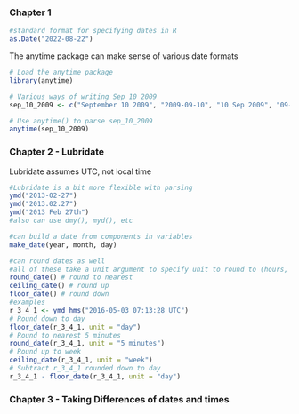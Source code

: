 ### Chapter 1  
``` r
#standard format for specifying dates in R
as.Date("2022-08-22")
```
The anytime package can make sense of various date formats  
``` r
# Load the anytime package
library(anytime)

# Various ways of writing Sep 10 2009
sep_10_2009 <- c("September 10 2009", "2009-09-10", "10 Sep 2009", "09-10-2009")

# Use anytime() to parse sep_10_2009
anytime(sep_10_2009)
```
### Chapter 2 - Lubridate  
Lubridate assumes UTC, not local time  
``` r
#Lubridate is a bit more flexible with parsing
ymd("2013-02-27")
ymd("2013.02.27")
ymd("2013 Feb 27th")
#also can use dmy(), myd(), etc

#can build a date from components in variables
make_date(year, month, day)

#can round dates as well
#all of these take a unit argument to specify unit to round to (hours, minute, day, week etc.
round_date() # round to nearest
ceiling_date() # round up
floor_date() # round down
#examples
r_3_4_1 <- ymd_hms("2016-05-03 07:13:28 UTC")
# Round down to day
floor_date(r_3_4_1, unit = "day")
# Round to nearest 5 minutes
round_date(r_3_4_1, unit = "5 minutes")
# Round up to week 
ceiling_date(r_3_4_1, unit = "week")
# Subtract r_3_4_1 rounded down to day
r_3_4_1 - floor_date(r_3_4_1, unit = "day")
```

### Chapter 3 - Taking Differences of dates and times  
